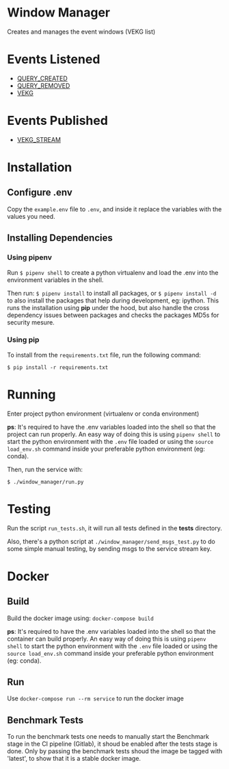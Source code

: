 # Window Manager
Creates and manages the event windows (VEKG list)


# Events Listened
 - [QUERY_CREATED](https://github.com/Gnosis-MEP/Gnosis-Docs/blob/main/EventTypes.md#QUERY_CREATED)
 - [QUERY_REMOVED](https://github.com/Gnosis-MEP/Gnosis-Docs/blob/main/EventTypes.md#QUERY_REMOVED)
 - [VEKG](https://github.com/Gnosis-MEP/Gnosis-Docs/blob/main/EventTypes.md#VEKG)

# Events Published
 - [VEKG_STREAM](https://github.com/Gnosis-MEP/Gnosis-Docs/blob/main/EventTypes.md#VEKG_STREAM)


# Installation

## Configure .env
Copy the `example.env` file to `.env`, and inside it replace the variables with the values you need.

## Installing Dependencies

### Using pipenv
Run `$ pipenv shell` to create a python virtualenv and load the .env into the environment variables in the shell.

Then run: `$ pipenv install` to install all packages, or `$ pipenv install -d` to also install the packages that help during development, eg: ipython.
This runs the installation using **pip** under the hood, but also handle the cross dependency issues between packages and checks the packages MD5s for security mesure.


### Using pip
To install from the `requirements.txt` file, run the following command:
```
$ pip install -r requirements.txt
```

# Running
Enter project python environment (virtualenv or conda environment)

**ps**: It's required to have the .env variables loaded into the shell so that the project can run properly. An easy way of doing this is using `pipenv shell` to start the python environment with the `.env` file loaded or using the `source load_env.sh` command inside your preferable python environment (eg: conda).

Then, run the service with:
```
$ ./window_manager/run.py
```

# Testing
Run the script `run_tests.sh`, it will run all tests defined in the **tests** directory.

Also, there's a python script at `./window_manager/send_msgs_test.py` to do some simple manual testing, by sending msgs to the service stream key.


# Docker
## Build
Build the docker image using: `docker-compose build`

**ps**: It's required to have the .env variables loaded into the shell so that the container can build properly. An easy way of doing this is using `pipenv shell` to start the python environment with the `.env` file loaded or using the `source load_env.sh` command inside your preferable python environment (eg: conda).

## Run
Use `docker-compose run --rm service` to run the docker image

## Benchmark Tests
To run the benchmark tests one needs to manually start the Benchmark stage in the CI pipeline (Gitlab), it shoud be enabled after the tests stage is done. Only by passing the benchmark tests shoud the image be tagged with 'latest', to show that it is a stable docker image.
